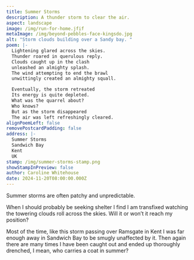 ```yaml
---
title: Summer Storms
description: A thunder storm to clear the air.
aspect: landscape
image: /img/run-for-home.jfif
metaImage: /img/beyond-pebbles-face-kingsdo.jpg
alt: "Storm clouds building over a Sandy bay. "
poem: |-
  Lightening glared across the skies.
  Thunder roared in querulous reply.
  Clouds caught up in the clash
  unleashed an almighty splash.
  The wind attempting to end the brawl
  unwittingly created an almighty squall.

  Eventually, the storm retreated
  Its energy is quite depleted.
  What was the quarrel about?
  Who knows?
  But as the storm disappeared
  The air was left refreshingly cleared.
alignPoemLeft: false
removePostcardPadding: false
address: |-
  Summer Storms
  Sandwich Bay
  Kent
  UK
stamp: /img/summer-storms-stamp.png
showStampInPreview: false
author: Caroline Whitehouse
date: 2024-11-20T08:00:00.000Z
---
```

Summer storms are often patchy and unpredictable. 

When I should probably be seeking shelter I find I am transfixed watching the towering clouds roll across the skies. Will it or won’t it reach my position?

Most of the time, like this storm passing over Ramsgate in Kent I was far enough away in Sandwich Bay to be smugly unaffected by it. Then again there are many times I have been caught out and ended up thoroughly drenched, I mean, who carries a coat in summer?